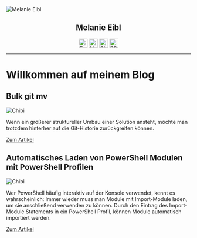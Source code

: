 <div id="container">
    <img src="/images/_Q1A2953_square.jpg" alt="Melanie Eibl" class="img-mee">
</div>

<h2 style="text-align: center;">Melanie Eibl</h2>

<div style=" margin: auto; width: 50%; width: fit-content;">

  <a id="linkedin" target="_blank" href="https://www.linkedin.com/in/melanieeibl" aria-label="LinkedIn" rel="noreferrer"><img src="/images/social/linkedin.svg" alt="Twitter" width="24" height="24"></a>
  <a id="github" target="_blank" href="https://github.com/melanieeibl" aria-label="Github" rel="noreferrer"><img src="/images/social/github.svg" alt="LinkedIn" width="24" height="24"></a>
  <a id="twitter" target="_blank" href="https://twitter.com/melanieeibl" aria-label="Twitter" rel="noreferrer"><img src="/images/social/twitter.svg" alt="GitHub" width="24" height="24"></a>
  <a id="rss2" target="_blank" href="/feed.rss" aria-label="RSS" rel="noreferrer"><img src="/images/social/rss-fill.svg" alt="RSS" width="24" height="24"></a>
  
</div>

<hr class="hr-mee"/>

# Willkommen auf meinem Blog

## Bulk git mv

![Chibi](/images/PowerShell-7-Avatar-Icon.png)

Wenn ein größerer struktureller Umbau einer Solution ansteht, möchte man trotzdem hinterher auf die Git-Historie zurückgreifen können.

[Zum Artikel](/articles/BulkGitMv.html)

## Automatisches Laden von PowerShell Modulen mit PowerShell Profilen

![Chibi](/images/PowerShell-7-Avatar-Icon.png)

Wer PowerShell häufig interaktiv auf der Konsole verwendet, kennt es wahrscheinlich: Immer wieder muss man Module mit Import-Module laden, um sie anschließend verwenden zu können. Durch den Eintrag des Import-Module Statements in ein PowerShell Profil, können Module automatisch importiert werden.

[Zum Artikel](/articles/LoadPsModule.html)

